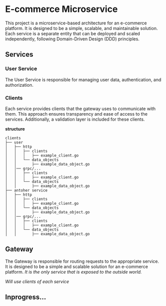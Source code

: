 # E-commerce Microservice

This project is a microservice-based architecture for an e-commerce platform. It is designed to be a simple, scalable, and maintainable solution.
Each service is a separate entity that can be deployed and scaled independently, following Domain-Driven Design (DDD) principles.

## Services

### User Service

The User Service is responsible for managing user data, authentication, and authorization.

### Clients
Each service provides clients that the gateway uses to communicate with them. This approach ensures transparency and ease of access to the services.
Additionally, a validation layer is included for these clients.

**structure**
```
clients
├── user
│   ├── http
│   │   ├── clients
│   │   │   ├── example_client.go
│   │   └── data_objects
│   │       ├── example_data_object.go
│   │── grpc/...
│   │   ├── clients
│   │   │   ├── example_client.go
│   │   └── data_objects
│   │       ├── example_data_object.go
├── antoher service
│   ├── http
│   │   ├── clients
│   │   │   ├── example_client.go
│   │   └── data_objects
│   │       ├── example_data_object.go
│   │── grpc/...
│   │   ├── clients
│   │   │   ├── example_client.go
│   │   └── data_objects
│   │       ├── example_data_object.go
```

## Gateway

The Gateway is responsible for routing requests to the appropriate service. It is designed to be a simple and scalable solution for an e-commerce platform.
*It is the only service that is exposed to the outside world.*

*Will use clients of each service*

## Inprogress...





